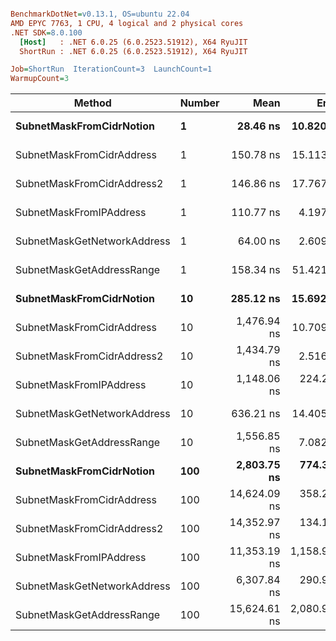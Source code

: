 ``` ini

BenchmarkDotNet=v0.13.1, OS=ubuntu 22.04
AMD EPYC 7763, 1 CPU, 4 logical and 2 physical cores
.NET SDK=8.0.100
  [Host]   : .NET 6.0.25 (6.0.2523.51912), X64 RyuJIT
  ShortRun : .NET 6.0.25 (6.0.2523.51912), X64 RyuJIT

Job=ShortRun  IterationCount=3  LaunchCount=1  
WarmupCount=3  

```
|                      Method | Number |         Mean |        Error |     StdDev |          Min |          Max |  Gen 0 | Allocated |
|---------------------------- |------- |-------------:|-------------:|-----------:|-------------:|-------------:|-------:|----------:|
|    **SubnetMaskFromCidrNotion** |      **1** |     **28.46 ns** |    **10.820 ns** |   **0.593 ns** |     **27.98 ns** |     **29.12 ns** | **0.0007** |      **56 B** |
|   SubnetMaskFromCidrAddress |      1 |    150.78 ns |    15.113 ns |   0.828 ns |    150.22 ns |    151.73 ns | 0.0012 |     112 B |
|  SubnetMaskFromCidrAddress2 |      1 |    146.86 ns |    17.767 ns |   0.974 ns |    146.22 ns |    147.98 ns | 0.0012 |     112 B |
|     SubnetMaskFromIPAddress |      1 |    110.77 ns |     4.197 ns |   0.230 ns |    110.50 ns |    110.93 ns | 0.0006 |      56 B |
| SubnetMaskGetNetworkAddress |      1 |     64.00 ns |     2.609 ns |   0.143 ns |     63.87 ns |     64.15 ns | 0.0006 |      56 B |
|   SubnetMaskGetAddressRange |      1 |    158.34 ns |    51.421 ns |   2.819 ns |    156.35 ns |    161.56 ns | 0.0019 |     168 B |
|    **SubnetMaskFromCidrNotion** |     **10** |    **285.12 ns** |    **15.692 ns** |   **0.860 ns** |    **284.33 ns** |    **286.04 ns** | **0.0067** |     **560 B** |
|   SubnetMaskFromCidrAddress |     10 |  1,476.94 ns |    10.709 ns |   0.587 ns |  1,476.32 ns |  1,477.49 ns | 0.0134 |   1,120 B |
|  SubnetMaskFromCidrAddress2 |     10 |  1,434.79 ns |     2.516 ns |   0.138 ns |  1,434.66 ns |  1,434.93 ns | 0.0134 |   1,120 B |
|     SubnetMaskFromIPAddress |     10 |  1,148.06 ns |   224.296 ns |  12.294 ns |  1,137.83 ns |  1,161.70 ns | 0.0057 |     560 B |
| SubnetMaskGetNetworkAddress |     10 |    636.21 ns |    14.405 ns |   0.790 ns |    635.37 ns |    636.94 ns | 0.0067 |     560 B |
|   SubnetMaskGetAddressRange |     10 |  1,556.85 ns |     7.082 ns |   0.388 ns |  1,556.42 ns |  1,557.19 ns | 0.0191 |   1,680 B |
|    **SubnetMaskFromCidrNotion** |    **100** |  **2,803.75 ns** |   **774.315 ns** |  **42.443 ns** |  **2,767.52 ns** |  **2,850.45 ns** | **0.0648** |   **5,600 B** |
|   SubnetMaskFromCidrAddress |    100 | 14,624.09 ns |   358.239 ns |  19.636 ns | 14,606.99 ns | 14,645.54 ns | 0.1221 |  11,200 B |
|  SubnetMaskFromCidrAddress2 |    100 | 14,352.97 ns |   134.168 ns |   7.354 ns | 14,345.46 ns | 14,360.16 ns | 0.1221 |  11,200 B |
|     SubnetMaskFromIPAddress |    100 | 11,353.19 ns | 1,158.945 ns |  63.526 ns | 11,301.63 ns | 11,424.15 ns | 0.0610 |   5,600 B |
| SubnetMaskGetNetworkAddress |    100 |  6,307.84 ns |   290.910 ns |  15.946 ns |  6,291.43 ns |  6,323.28 ns | 0.0610 |   5,600 B |
|   SubnetMaskGetAddressRange |    100 | 15,624.61 ns | 2,080.918 ns | 114.062 ns | 15,537.98 ns | 15,753.84 ns | 0.1831 |  16,800 B |
